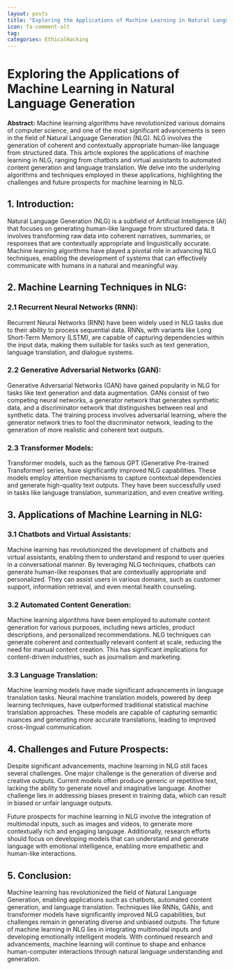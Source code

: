 ```yaml
---
layout: posts
title: "Exploring the Applications of Machine Learning in Natural Language Generation"
icon: fa-comment-alt
tag:      
categories: EthicalHacking
---
```



# Exploring the Applications of Machine Learning in Natural Language Generation

**Abstract:**
Machine learning algorithms have revolutionized various domains of computer science, and one of the most significant advancements is seen in the field of Natural Language Generation (NLG). NLG involves the generation of coherent and contextually appropriate human-like language from structured data. This article explores the applications of machine learning in NLG, ranging from chatbots and virtual assistants to automated content generation and language translation. We delve into the underlying algorithms and techniques employed in these applications, highlighting the challenges and future prospects for machine learning in NLG.

## 1. Introduction:
Natural Language Generation (NLG) is a subfield of Artificial Intelligence (AI) that focuses on generating human-like language from structured data. It involves transforming raw data into coherent narratives, summaries, or responses that are contextually appropriate and linguistically accurate. Machine learning algorithms have played a pivotal role in advancing NLG techniques, enabling the development of systems that can effectively communicate with humans in a natural and meaningful way.

## 2. Machine Learning Techniques in NLG:
### 2.1 Recurrent Neural Networks (RNN):
Recurrent Neural Networks (RNN) have been widely used in NLG tasks due to their ability to process sequential data. RNNs, with variants like Long Short-Term Memory (LSTM), are capable of capturing dependencies within the input data, making them suitable for tasks such as text generation, language translation, and dialogue systems.

### 2.2 Generative Adversarial Networks (GAN):
Generative Adversarial Networks (GAN) have gained popularity in NLG for tasks like text generation and data augmentation. GANs consist of two competing neural networks, a generator network that generates synthetic data, and a discriminator network that distinguishes between real and synthetic data. The training process involves adversarial learning, where the generator network tries to fool the discriminator network, leading to the generation of more realistic and coherent text outputs.

### 2.3 Transformer Models:
Transformer models, such as the famous GPT (Generative Pre-trained Transformer) series, have significantly improved NLG capabilities. These models employ attention mechanisms to capture contextual dependencies and generate high-quality text outputs. They have been successfully used in tasks like language translation, summarization, and even creative writing.

## 3. Applications of Machine Learning in NLG:
### 3.1 Chatbots and Virtual Assistants:
Machine learning has revolutionized the development of chatbots and virtual assistants, enabling them to understand and respond to user queries in a conversational manner. By leveraging NLG techniques, chatbots can generate human-like responses that are contextually appropriate and personalized. They can assist users in various domains, such as customer support, information retrieval, and even mental health counseling.

### 3.2 Automated Content Generation:
Machine learning algorithms have been employed to automate content generation for various purposes, including news articles, product descriptions, and personalized recommendations. NLG techniques can generate coherent and contextually relevant content at scale, reducing the need for manual content creation. This has significant implications for content-driven industries, such as journalism and marketing.

### 3.3 Language Translation:
Machine learning models have made significant advancements in language translation tasks. Neural machine translation models, powered by deep learning techniques, have outperformed traditional statistical machine translation approaches. These models are capable of capturing semantic nuances and generating more accurate translations, leading to improved cross-lingual communication.

## 4. Challenges and Future Prospects:
Despite significant advancements, machine learning in NLG still faces several challenges. One major challenge is the generation of diverse and creative outputs. Current models often produce generic or repetitive text, lacking the ability to generate novel and imaginative language. Another challenge lies in addressing biases present in training data, which can result in biased or unfair language outputs.

Future prospects for machine learning in NLG involve the integration of multimodal inputs, such as images and videos, to generate more contextually rich and engaging language. Additionally, research efforts should focus on developing models that can understand and generate language with emotional intelligence, enabling more empathetic and human-like interactions.

## 5. Conclusion:
Machine learning has revolutionized the field of Natural Language Generation, enabling applications such as chatbots, automated content generation, and language translation. Techniques like RNNs, GANs, and transformer models have significantly improved NLG capabilities, but challenges remain in generating diverse and unbiased outputs. The future of machine learning in NLG lies in integrating multimodal inputs and developing emotionally intelligent models. With continued research and advancements, machine learning will continue to shape and enhance human-computer interactions through natural language understanding and generation.